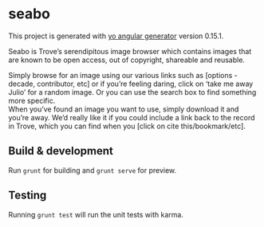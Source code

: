 # seabo

This project is generated with [yo angular generator](https://github.com/yeoman/generator-angular)
version 0.15.1. 

Seabo is Trove’s serendipitous image browser which contains images that are known to be open access, out of copyright, shareable and reusable. 

Simply browse for an image using our various links such as [options - decade, contributor, etc] or if you’re feeling daring, click on ‘take me away Julio’ for a random image. Or you can use the search box to find something more specific.  
When you’ve found an image you want to use, simply download it and you’re away. We’d really like it if you could include a link back to the record in Trove, which you can find when you [click on cite this/bookmark/etc].


## Build & development

Run `grunt` for building and `grunt serve` for preview.

## Testing

Running `grunt test` will run the unit tests with karma.
